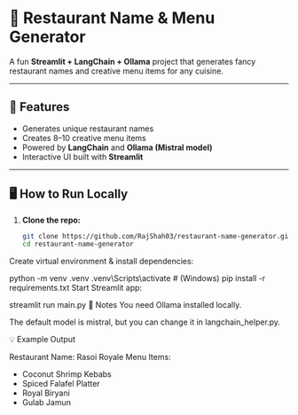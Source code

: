 # 🍴 Restaurant Name & Menu Generator

A fun **Streamlit + LangChain + Ollama** project that generates fancy restaurant names and creative menu items for any cuisine.

---

## 🚀 Features
- Generates unique restaurant names
- Creates 8–10 creative menu items
- Powered by **LangChain** and **Ollama (Mistral model)**
- Interactive UI built with **Streamlit**

---

## 🖥️ How to Run Locally

1. **Clone the repo:**
   ```bash
   git clone https://github.com/RajShah03/restaurant-name-generator.git
   cd restaurant-name-generator
Create virtual environment & install dependencies:


python -m venv .venv
.venv\Scripts\activate   # (Windows)
pip install -r requirements.txt
Start Streamlit app:


streamlit run main.py
📌 Notes
You need Ollama installed locally.

The default model is mistral, but you can change it in langchain_helper.py.

💡 Example Output

Restaurant Name: Rasoi Royale
Menu Items:
- Coconut Shrimp Kebabs
- Spiced Falafel Platter
- Royal Biryani
- Gulab Jamun